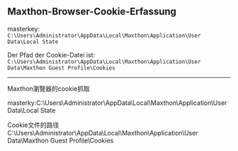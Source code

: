 ## Maxthon-Browser-Cookie-Erfassung

masterkey: ```C:\Users\Administrator\AppData\Local\Maxthon\Application\User Data\Local State```

Der Pfad der Cookie-Datei ist: ```C:\Users\Administrator\AppData\Local\Maxthon\Application\User Data\Maxthon Guest Profile\Cookies```

----


Maxthon瀏覽器的cookie抓取

masterky:C:\Users\Administrator\AppData\Local\Maxthon\Application\User Data\Local State

Cookie文件的路径C:\Users\Administrator\AppData\Local\Maxthon\Application\User Data\Maxthon Guest Profile\Cookies
